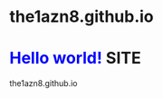 the1azn8.github.io
==================
<span style="color:blue">Hello world!</span>
SITE
=
the1azn8.github.io
